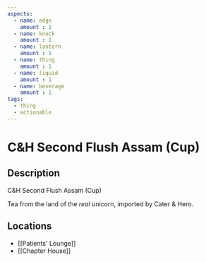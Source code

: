 ```yaml
---
aspects: 
  - name: edge
    amount : 1
  - name: knock
    amount : 1
  - name: lantern
    amount : 1
  - name: thing
    amount : 1
  - name: liquid
    amount : 1
  - name: beverage
    amount : 1
tags:
  - thing
  - actionable
---
```


# C&H Second Flush Assam (Cup)

## Description
C&H Second Flush Assam (Cup)

Tea from the land of the <i>real</i> unicorn, imported by Cater & Hero.
## Locations
- [[Patients' Lounge]]
- [[Chapter House]]